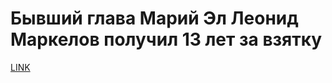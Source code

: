 # Бывший глава Марий Эл Леонид Маркелов получил 13 лет за взятку



[LINK](https://varlamov.ru/4196773.html)